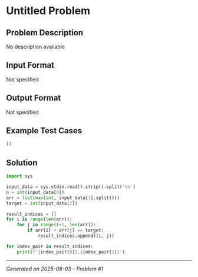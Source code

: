 # Untitled Problem

## Problem Description
No description available

## Input Format
Not specified

## Output Format
Not specified

## Example Test Cases
```json
[]
```

## Solution
```python
import sys

input_data = sys.stdin.read().strip().split('\n')
n = int(input_data[0])
arr = list(map(int, input_data[1].split()))
target = int(input_data[2])

result_indices = []
for i in range(len(arr)):
    for j in range(i+1, len(arr)):
        if arr[i] + arr[j] == target:
            result_indices.append((i, j))

for index_pair in result_indices:
    print(f'{index_pair[0]},{index_pair[1]}')
```

---
*Generated on 2025-08-03 - Problem #1*